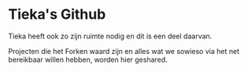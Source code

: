 Tieka's Github
======

Tieka heeft ook zo zijn ruimte nodig en dit is een deel daarvan.

Projecten die het Forken waard zijn en alles wat we sowieso via het net bereikbaar willen hebben, worden hier geshared.
